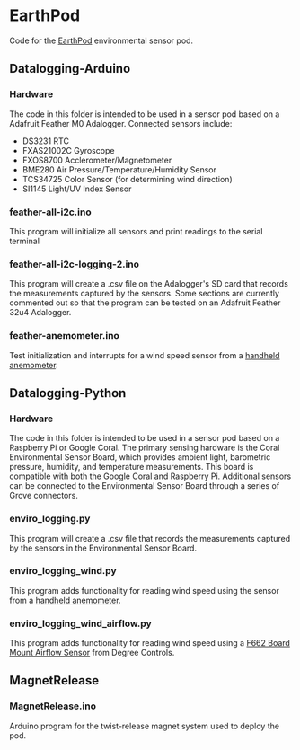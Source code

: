 # EarthPod
Code for the [EarthPod](https://twitter.com/ASU_GDCS/status/1277711451856211975) environmental sensor pod.


## Datalogging-Arduino

### Hardware

The code in this folder is intended to be used in a sensor pod based on a Adafruit Feather M0 Adalogger. Connected sensors include:

- DS3231 RTC
- FXAS21002C Gyroscope
- FXOS8700 Acclerometer/Magnetometer
- BME280 Air Pressure/Temperature/Humidity Sensor
- TCS34725 Color Sensor (for determining wind direction)
- SI1145 Light/UV Index Sensor

### feather-all-i2c.ino

This program will initialize all sensors and print readings to the serial terminal

### feather-all-i2c-logging-2.ino

This program will create a .csv file on the Adalogger's SD card that records the measurements captured by the sensors. Some sections are currently commented out so that the program can be tested on an Adafruit Feather 32u4 Adalogger.

### feather-anemometer.ino

Test initialization and interrupts for a wind speed sensor from a [handheld anemometer](https://www.amazon.com/Anemometer-Velocity-Measurement-Thermometer-Windsurfing/dp/B01JOTJMU6/).


## Datalogging-Python

### Hardware

The code in this folder is intended to be used in a sensor pod based on a Raspberry Pi or Google Coral. The primary
sensing hardware is the Coral Environmental Sensor Board, which provides ambient light, barometric pressure, humidity, and temperature measurements. This board is compatible with both the Google Coral and Raspberry Pi. Additional sensors can be connected to the Environmental Sensor Board through a series of Grove connectors.

### enviro\_logging.py

This program will create a .csv file that records the measurements captured by the sensors in the Environmental Sensor
Board.

### enviro\_logging\_wind.py

This program adds functionality for reading wind speed using the sensor from a [handheld anemometer](https://www.amazon.com/Anemometer-Velocity-Measurement-Thermometer-Windsurfing/dp/B01JOTJMU6/).

### enviro\_logging\_wind\_airflow.py

This program adds functionality for reading wind speed using a [F662 Board Mount Airflow Sensor](https://www.degreec.com/pages/f660-662) from Degree Controls.


## MagnetRelease

### MagnetRelease.ino

Arduino program for the twist-release magnet system used to deploy the pod.
